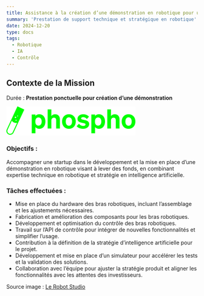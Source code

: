 ```yaml
---
title: Assistance à la création d’une démonstration en robotique pour une levée de fonds  
summary: 'Prestation de support technique et stratégique en robotique'  
date: 2024-12-20  
type: docs  
tags:  
  - Robotique  
  - IA  
  - Contrôle  
---
```


## Contexte de la Mission  
Durée : **Prestation ponctuelle pour création d’une démonstration**  

![Image alt](phopsho.svg)

### Objectifs :  

Accompagner une startup dans le développement et la mise en place d’une démonstration en robotique visant à lever des fonds, en combinant expertise technique en robotique et stratégie en intelligence artificielle.

### Tâches effectuées :  

- Mise en place du hardware des bras robotiques, incluant l’assemblage et les ajustements nécessaires.  
- Fabrication et amélioration des composants pour les bras robotiques.  
- Développement et optimisation du contrôle des bras robotiques.  
- Travail sur l’API de contrôle pour intégrer de nouvelles fonctionnalités et simplifier l’usage.  
- Contribution à la définition de la stratégie d’intelligence artificielle pour le projet.  
- Développement et mise en place d’un simulateur pour accélérer les tests et la validation des solutions.  
- Collaboration avec l’équipe pour ajuster la stratégie produit et aligner les fonctionnalités avec les attentes des investisseurs.  

Source image : [Le Robot Studio](https://github.com/TheRobotStudio/SO-ARM100)